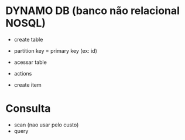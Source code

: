 # DYNAMO DB (banco não relacional NOSQL)

- create table
- partition key = primary key (ex: id)

- acessar table
- actions
- create item

# Consulta

- scan (nao usar pelo custo)
- query
